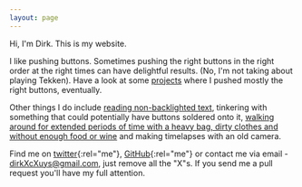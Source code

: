 ```yaml
---
layout: page
---
```


Hi, I'm Dirk. This is my website.

I like pushing buttons. Sometimes pushing the right buttons in the right order at the right times can have delightful results. (No, I'm not taking about playing Tekken). Have a look at some [projects]({{site.baseurl}}/projects/) where I pushed mostly the right buttons, eventually.

Other things I do include [reading non-backlighted text]({{site.baseurl}}/bookshelf/), tinkering with something that could potentially have buttons soldered onto it, [walking around for extended periods of time with a heavy bag, dirty clothes and without enough food or wine]({{site.baseurl}}/hiking/) and making timelapses with an old camera.

Find me on [twitter](https://twitter.com/code27_){:rel="me"}, [GitHub](https://github.com/dirkcuys/){:rel="me"} or contact me via email - dirkXcXuys@gmail.com, just remove all the "X"s. If you send me a pull request you'll have my full attention.

<br/>
<br/>
<br/>
<br/>
<br/>
<br/>
